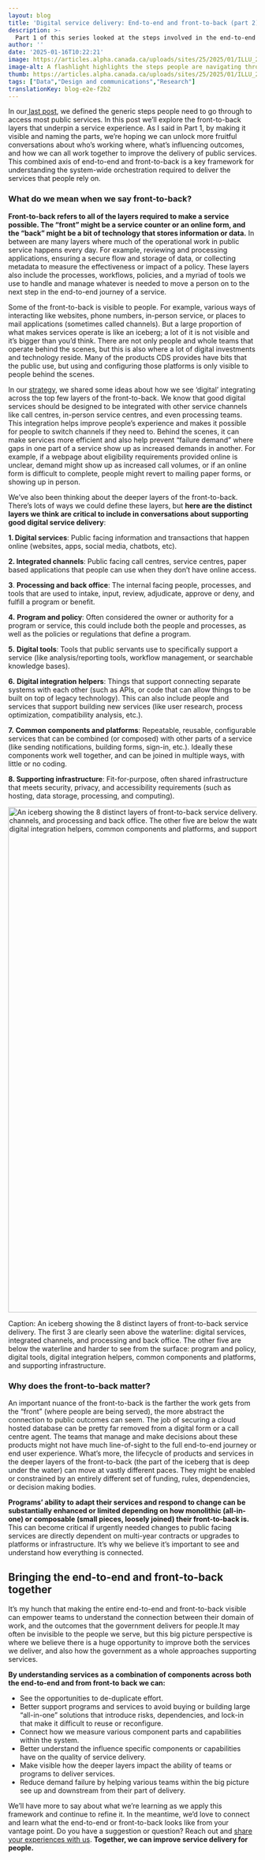 ```yaml
---
layout: blog
title: 'Digital service delivery: End-to-end and front-to-back (part 2)'
description: >-
  Part 1 of this series looked at the steps involved in the end-to-end delivery of public services. In part 2, Beth Fox (Manager, Strategic Data and Reporting, CDS)explores the often-overlooked layers involved in the digital service delivery process.
author: ''
date: '2025-01-16T10:22:21'
image: https://articles.alpha.canada.ca/uploads/sites/25/2025/01/ILLU_2-copy.jpg
image-alt: A flashlight highlights the steps people are navigating through to find what they’re looking for.
thumb: https://articles.alpha.canada.ca/uploads/sites/25/2025/01/ILLU_2-copy.jpg
tags: ["Data","Design and communications","Research"]
translationKey: blog-e2e-f2b2
---
```


<p>In our<a href="https://digital.canada.ca/2025/01/15/digital-service-delivery-end-to-end-and-front-to-back-part-1/" target="_blank" rel="noreferrer noopener"> last post</a>, we defined the generic steps people need to go through to access most public services. In this post we’ll explore the front-to-back layers that underpin a service experience. As I said in Part 1, by making it visible and naming the parts, we’re hoping we can unlock more fruitful conversations about who’s working where, what’s influencing outcomes, and how we can all work together to improve the delivery of public services. This combined axis of end-to-end and front-to-back is a key framework for understanding the system-wide orchestration required to deliver the services that people rely on.</p>



<h3 class="wp-block-heading" id="h-what-do-we-mean-when-we-say-front-to-back">What do we mean when we say front-to-back?</h3>



<p><strong>Front-to-back refers to all of the layers required to make a service possible. The “front” might be a service counter or an online form, and the “back” might be a bit of technology that stores information or data.</strong> In between are many layers where much of the operational work in public service happens every day. For example, reviewing and processing applications, ensuring a secure flow and storage of data, or collecting metadata to measure the effectiveness or impact of a policy. These layers also include the processes, workflows, policies, and a myriad of tools we use to handle and manage whatever is needed to move a person on to the next step in the end-to-end journey of a service.&nbsp;</p>



<p>Some of the front-to-back is visible to people. For example, various ways of interacting like websites, phone numbers, in-person service, or places to mail applications (sometimes called channels). But a large proportion of what makes services operate is like an iceberg; a lot of it is not visible and it’s bigger than you’d think. There are not only people and whole teams that operate behind the scenes, but this is also where a lot of digital investments and technology reside. Many of the products CDS provides have bits that the public use, but using and configuring those platforms is only visible to people behind the scenes.</p>



<p>In our <a href="https://digital.canada.ca/2024/07/02/sharing-progress-and-aligning-efforts-a-word-from-the-ceo/" target="_blank" rel="noreferrer noopener">strategy</a>, we shared some ideas about how we see ‘digital’ integrating across the top few layers of the front-to-back. We know that good digital services should be designed to be integrated with other service channels like call centres, in-person service centres, and even processing teams. This integration helps improve people’s experience and makes it possible for people to switch channels if they need to. Behind the scenes, it can make services more efficient and also help prevent “failure demand” where gaps in one part of a service show up as increased demands in another. For example, if a webpage about eligibility requirements provided online is unclear, demand might show up as increased call volumes, or if an online form is difficult to complete, people might revert to mailing paper forms, or showing up in person.</p>



<p>We’ve also been thinking about the deeper layers of the front-to-back. There’s lots of ways we could define these layers, but <strong>here are the distinct layers we think are critical to include in conversations about supporting good digital service delivery</strong>:</p>



<p><strong>1. Digital services</strong>: Public facing information and transactions that happen online (websites, apps, social media, chatbots, etc).</p>



<p><strong>2. Integrated channels</strong>: Public facing call centres, service centres, paper based applications that people can use when they don’t have online access.</p>



<p><strong>3</strong>. <strong>Processing and back office</strong>: The internal facing people, processes, and tools that are used to intake, input, review, adjudicate, approve or deny, and fulfill a program or benefit.</p>



<p><strong>4.</strong> <strong>Program and policy</strong>: Often considered the owner or authority for a program or service, this could include both the people and processes, as well as the policies or regulations that define a program.</p>



<p><strong>5.</strong> <strong>Digital tools</strong>: Tools that public servants use to specifically support a service (like analysis/reporting tools, workflow management, or searchable knowledge bases).</p>



<p><strong>6.</strong> <strong>Digital integration helpers</strong>: Things that support connecting separate systems with each other (such as APIs, or code that can allow things to be built on top of legacy technology). This can also include people and services that support building new services (like user research, process optimization, compatibility analysis, etc.). </p>



<p><strong>7.</strong> <strong>Common components and platforms</strong>: Repeatable, reusable, configurable services that can be combined (or composed) with other parts of a service (like sending notifications, building forms, sign-in, etc.). Ideally these components work well together, and can be joined in multiple ways, with little or no coding.</p>



<p><strong>8. Supporting infrastructure</strong>: Fit-for-purpose, often shared infrastructure that meets security, privacy, and accessibility requirements (such as hosting, data storage, processing, and computing).</p>


<img loading="lazy" decoding="async" width="1024" height="985" src="https://articles.alpha.canada.ca/uploads/sites/25/2025/01/Beth-blog-_Iceberg-part-1_-_EN-1024x985.jpg" alt="An iceberg showing the 8 distinct layers of front-to-back service delivery. The first 3 are clearly seen above the waterline: digital services, integrated channels, and processing and back office. The other five are below the waterline and harder to see from the surface: program and policy, digital tools, digital integration helpers, common components and platforms, and supporting infrastructure" class="wp-image-2422" style="max-width: 100%;height: auto;" srcset="https://articles.alpha.canada.ca/uploads/sites/25/2025/01/Beth-blog-_Iceberg-part-1_-_EN-1024x985.jpg 1024w, https://articles.alpha.canada.ca/uploads/sites/25/2025/01/Beth-blog-_Iceberg-part-1_-_EN-300x289.jpg 300w, https://articles.alpha.canada.ca/uploads/sites/25/2025/01/Beth-blog-_Iceberg-part-1_-_EN-768x739.jpg 768w, https://articles.alpha.canada.ca/uploads/sites/25/2025/01/Beth-blog-_Iceberg-part-1_-_EN-1536x1477.jpg 1536w, https://articles.alpha.canada.ca/uploads/sites/25/2025/01/Beth-blog-_Iceberg-part-1_-_EN-2048x1970.jpg 2048w" sizes="auto, (max-width: 1024px) 100vw, 1024px" />


<p style="font-size:14px">Caption: An iceberg showing the 8 distinct layers of front-to-back service delivery. The first 3 are clearly seen above the waterline: digital services, integrated channels, and processing and back office. The other five are below the waterline and harder to see from the surface: program and policy, digital tools, digital integration helpers, common components and platforms, and supporting infrastructure. </p>



<h3 class="wp-block-heading" id="h-why-does-the-front-to-back-matter">Why does the front-to-back matter?</h3>



<p>An important nuance of the front-to-back is the farther the work gets from the “front” (where people are being served), the more abstract the connection to public outcomes can seem. The job of securing a cloud hosted database can be pretty far removed from a digital form or a call centre agent. The teams that manage and make decisions about these products might not have much line-of-sight to the full end-to-end journey or end user experience. What’s more, the lifecycle of products and services in the deeper layers of the front-to-back (the part of the iceberg that is deep under the water) can move at vastly different paces. They might be enabled or constrained by an entirely different set of funding, rules, dependencies, or decision making bodies.&nbsp;</p>



<p><strong>Programs&#8217; ability to adapt their services and respond to change can be substantially enhanced or limited depending on how monolithic (all-in-one) or composable (small pieces, loosely joined) their front-to-back is.</strong> This can become critical if urgently needed changes to public facing services are directly dependent on multi-year contracts or upgrades to platforms or infrastructure. It&#8217;s why we believe it’s important to see and understand how everything is connected.</p>



<h2 class="wp-block-heading">Bringing the end-to-end and front-to-back together</h2>



<p>It’s my hunch that making the entire end-to-end and front-to-back visible can empower teams to understand the connection between their domain of work, and the outcomes that the government delivers for people.It may often be invisible to the people we serve, but this big picture perspective is where we believe there is a huge opportunity to improve both the services we deliver, and also how the government as a whole approaches supporting services.&nbsp;</p>



<p><strong>By understanding services as a combination of components across both the end-to-end and from front-to back we can:</strong></p>



<ul class="wp-block-list">
<li>See the opportunities to de-duplicate effort.</li>



<li>Better support programs and services to avoid buying or building large “all-in-one” solutions that introduce risks, dependencies, and lock-in that make it difficult to reuse or reconfigure.</li>



<li>Connect how we measure various component parts and capabilities within the system.</li>



<li>Better understand the influence specific components or capabilities have on the quality of service delivery.</li>



<li>Make visible how the deeper layers impact the ability of teams or programs to deliver services.</li>



<li>Reduce demand failure by helping various teams within the big picture see up and downstream from their part of delivery.</li>
</ul>



<p>We’ll have more to say about what we’re learning as we apply this framework and continue to refine it. In the meantime, we’d love to connect and learn what the end-to-end or front-to-back looks like from your vantage point. Do you have a suggestion or question? Reach out and <a href="mailto:cds-snc@servicecanada.gc.ca" target="_blank" rel="noreferrer noopener">share your experiences with us</a>. <strong>Together, we can improve service delivery for people.&nbsp;</strong><br></p>



<p></p>

